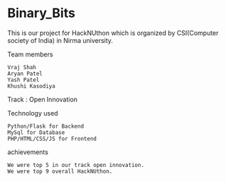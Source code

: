 # Binary_Bits
This is our project for HackNUthon which is organized by CSI(Computer society of India) in Nirma university.

Team members

    Vraj Shah
    Aryan Patel
    Yash Patel
    Khushi Kasodiya

Track : Open Innovation

Technology used 

    Python/Flask for Backend
    MySql for Database
    PHP/HTML/CSS/JS for Frontend

achievements 

    We were top 5 in our track open innovation.
    We were top 9 overall HackNUthon.


